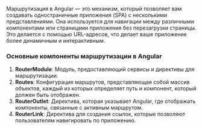 
Маршрутизация в Angular — это механизм, который позволяет вам создавать одностраничные приложения (SPA) с несколькими представлениями. Она используется для навигации между различными компонентами или страницами приложения без перезагрузки страницы. Это делается с помощью URL-адресов, что делает ваше приложение более динамичным и интерактивным.

### Основные компоненты маршрутизации в Angular

1. **RouterModule**: Модуль, предоставляющий сервисы и директивы для маршрутизации.
2. **Routes**: Конфигурация маршрутов, представляющая собой массив объектов, каждый из которых определяет путь и компонент, который должен быть отображен.
3. **RouterOutlet**: Директива, которая указывает Angular, где отображать компоненты, связанные с активным маршрутом.
4. **RouterLink**: Директива для создания ссылок, которые позволяют пользователям навигировать по приложению.